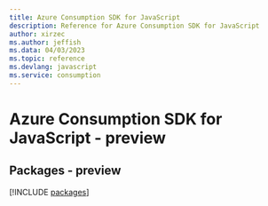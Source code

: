 ```yaml
---
title: Azure Consumption SDK for JavaScript
description: Reference for Azure Consumption SDK for JavaScript
author: xirzec
ms.author: jeffish
ms.data: 04/03/2023
ms.topic: reference
ms.devlang: javascript
ms.service: consumption
---
```

# Azure Consumption SDK for JavaScript - preview
## Packages - preview
[!INCLUDE [packages](consumption-index.md)]